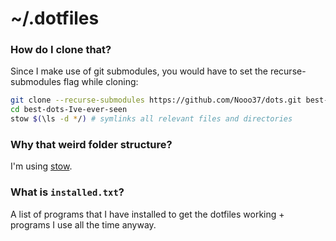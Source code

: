 # ~/.dotfiles

### How do I clone that?
Since I make use of git submodules, you would have to set the recurse-submodules flag while cloning:

```sh
git clone --recurse-submodules https://github.com/Nooo37/dots.git best-dots-Ive-ever-seen
cd best-dots-Ive-ever-seen
stow $(\ls -d */) # symlinks all relevant files and directories
```

### Why that weird folder structure?
I'm using [stow](https://www.gnu.org/software/stow/).

### What is `installed.txt`?
A list of programs that I have installed to get the dotfiles working + programs I use all the time anyway.

